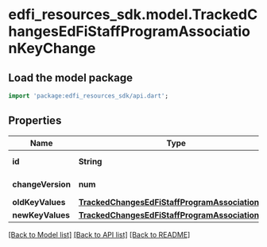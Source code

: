# edfi_resources_sdk.model.TrackedChangesEdFiStaffProgramAssociationKeyChange

## Load the model package
```dart
import 'package:edfi_resources_sdk/api.dart';
```

## Properties
Name | Type | Description | Notes
------------ | ------------- | ------------- | -------------
**id** | **String** | Resource identifier | [optional] 
**changeVersion** | **num** | Change version | [optional] 
**oldKeyValues** | [**TrackedChangesEdFiStaffProgramAssociationKey**](TrackedChangesEdFiStaffProgramAssociationKey.md) |  | [optional] 
**newKeyValues** | [**TrackedChangesEdFiStaffProgramAssociationKey**](TrackedChangesEdFiStaffProgramAssociationKey.md) |  | [optional] 

[[Back to Model list]](../README.md#documentation-for-models) [[Back to API list]](../README.md#documentation-for-api-endpoints) [[Back to README]](../README.md)



